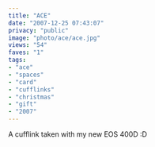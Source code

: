 ```yaml
---
title: "ACE"
date: "2007-12-25 07:43:07"
privacy: "public"
image: "photo/ace/ace.jpg"
views: "54"
faves: "1"
tags:
- "ace"
- "spaces"
- "card"
- "cufflinks"
- "christmas"
- "gift"
- "2007"
---
```

A cufflink taken with my new EOS 400D :D
